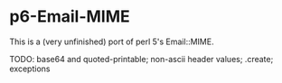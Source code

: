 p6-Email-MIME
=============

This is a (very unfinished) port of perl 5's Email::MIME.

TODO: base64 and quoted-printable; non-ascii header values; .create; exceptions
